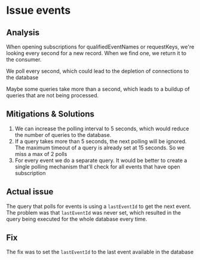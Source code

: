 # Issue events

## Analysis

When opening subscriptions for qualifiedEventNames or requestKeys, we're looking
every second for a new record. When we find one, we return it to the consumer.

We poll every second, which could lead to the depletion of connections to the
database

Maybe some queries take more than a second, which leads to a buildup of queries
that are not being processed.

## Mitigations & Solutions

1. We can increase the polling interval to 5 seconds, which would reduce the
   number of queries to the database.
2. If a query takes more than 5 seconds, the next polling will be ignored. The
   maximum timeout of a query is already set at 15 seconds. So we miss a max of
   2 polls
3. For every event we do a separate query. It would be better to create a single
   polling mechanism that'll check for all events that have open subscription

## Actual issue

The query that polls for events is using a `lastEventId` to get the next event.
The problem was that `lastEventId` was never set, which resulted in the query
being executed for the whole database every time.


## Fix

The fix was to set the `lastEventId` to the last event available in the database
